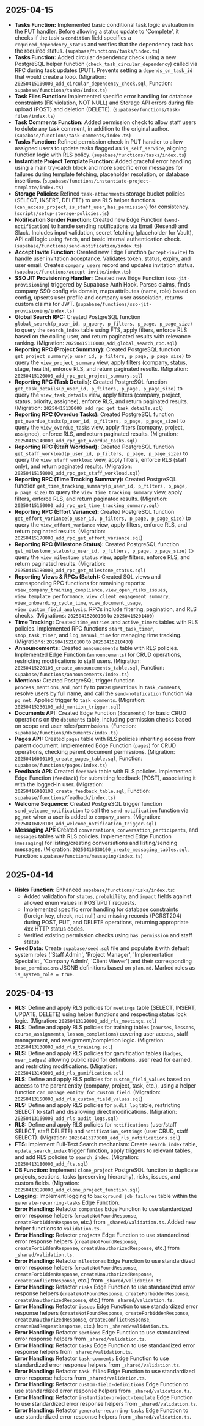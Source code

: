 ## 2025-04-15

-   **Tasks Function:** Implemented basic conditional task logic evaluation in the PUT handler. Before allowing a status update to 'Complete', it checks if the task's `condition` field specifies a `required_dependency_status` and verifies that the dependency task has the required status. (`supabase/functions/tasks/index.ts`)
-   **Tasks Function:** Added circular dependency check using a new PostgreSQL helper function (`check_task_circular_dependency`) called via RPC during task updates (PUT). Prevents setting a `depends_on_task_id` that would create a loop. (Migration: `20250415100000_add_circular_dependency_check.sql`, Function: `supabase/functions/tasks/index.ts`)
-   **Task Files Function:** Implemented specific error handling for database constraints (FK violation, NOT NULL) and Storage API errors during file upload (POST) and deletion (DELETE). (`supabase/functions/task-files/index.ts`)
-   **Task Comments Function:** Added permission check to allow staff users to delete any task comment, in addition to the original author. (`supabase/functions/task-comments/index.ts`)
-   **Tasks Function:** Refined permission check in PUT handler to allow assigned users to update tasks flagged as `is_self_service`, aligning function logic with RLS policy. (`supabase/functions/tasks/index.ts`)
-   **Instantiate Project Template Function:** Added graceful error handling using a main try-catch block and more specific error messages for failures during template fetching, placeholder resolution, or database insertions. (`supabase/functions/instantiate-project-template/index.ts`)
-   **Storage Policies:** Refined `task-attachments` storage bucket policies (SELECT, INSERT, DELETE) to use RLS helper functions (`can_access_project`, `is_staff_user`, `has_permission`) for consistency. (`scripts/setup-storage-policies.js`)
-   **Notification Sender Function:** Created new Edge Function (`send-notification`) to handle sending notifications via Email (Resend) and Slack. Includes input validation, secret fetching (placeholder for Vault), API call logic using `fetch`, and basic internal authentication check. (`supabase/functions/send-notification/index.ts`)
-   **Accept Invite Function:** Created new Edge Function (`accept-invite`) to handle user invitation acceptance. Validates token, status, expiry, and user email. Creates `company_users` record and updates invitation status. (`supabase/functions/accept-invite/index.ts`)
-   **SSO JIT Provisioning Handler:** Created new Edge Function (`sso-jit-provisioning`) triggered by Supabase Auth Hook. Parses claims, finds company SSO config via domain, maps attributes (name, role) based on config, upserts user profile and company user association, returns custom claims for JWT. (`supabase/functions/sso-jit-provisioning/index.ts`)
-   **Global Search RPC:** Created PostgreSQL function `global_search(p_user_id, p_query, p_filters, p_page, p_page_size)` to query the `search_index` table using FTS, apply filters, enforce RLS based on the calling user, and return paginated results with relevance ranking. (Migration: `20250415110000_add_global_search_rpc.sql`)
-   **Reporting RPC (Project Summary):** Created PostgreSQL function `get_project_summary(p_user_id, p_filters, p_page, p_page_size)` to query the `view_project_summary` view, apply filters (company, status, stage, health), enforce RLS, and return paginated results. (Migration: `20250415120000_add_rpc_get_project_summary.sql`)
-   **Reporting RPC (Task Details):** Created PostgreSQL function `get_task_details(p_user_id, p_filters, p_page, p_page_size)` to query the `view_task_details` view, apply filters (company, project, status, priority, assignee), enforce RLS, and return paginated results. (Migration: `20250415130000_add_rpc_get_task_details.sql`)
-   **Reporting RPC (Overdue Tasks):** Created PostgreSQL function `get_overdue_tasks(p_user_id, p_filters, p_page, p_page_size)` to query the `view_overdue_tasks` view, apply filters (company, project, assignee), enforce RLS, and return paginated results. (Migration: `20250415140000_add_rpc_get_overdue_tasks.sql`)
-   **Reporting RPC (Staff Workload):** Created PostgreSQL function `get_staff_workload(p_user_id, p_filters, p_page, p_page_size)` to query the `view_staff_workload` view, apply filters, enforce RLS (staff only), and return paginated results. (Migration: `20250415150000_add_rpc_get_staff_workload.sql`)
-   **Reporting RPC (Time Tracking Summary):** Created PostgreSQL function `get_time_tracking_summary(p_user_id, p_filters, p_page, p_page_size)` to query the `view_time_tracking_summary` view, apply filters, enforce RLS, and return paginated results. (Migration: `20250415160000_add_rpc_get_time_tracking_summary.sql`)
-   **Reporting RPC (Effort Variance):** Created PostgreSQL function `get_effort_variance(p_user_id, p_filters, p_page, p_page_size)` to query the `view_effort_variance` view, apply filters, enforce RLS, and return paginated results. (Migration: `20250415170000_add_rpc_get_effort_variance.sql`)
-   **Reporting RPC (Milestone Status):** Created PostgreSQL function `get_milestone_status(p_user_id, p_filters, p_page, p_page_size)` to query the `view_milestone_status` view, apply filters, enforce RLS, and return paginated results. (Migration: `20250415180000_add_rpc_get_milestone_status.sql`)
-   **Reporting Views & RPCs (Batch):** Created SQL views and corresponding RPC functions for remaining reports: `view_company_training_compliance`, `view_open_risks_issues`, `view_template_performance`, `view_client_engagement_summary`, `view_onboarding_cycle_time`, `view_document_usage`, `view_custom_field_analysis`. RPCs include filtering, pagination, and RLS checks. (Migrations: `20250415200100` to `20250415201400`)
-   **Time Tracking:** Created `time_entries` and `active_timers` tables with RLS policies. Implemented RPC functions `start_task_timer`, `stop_task_timer`, and `log_manual_time` for managing time tracking. (Migrations: `20250415210100` to `20250415210400`)
-   **Announcements:** Created `announcements` table with RLS policies. Implemented Edge Function (`announcements`) for CRUD operations, restricting modifications to staff users. (Migration: `20250415220100_create_announcements_table.sql`, Function: `supabase/functions/announcements/index.ts`)
-   **Mentions:** Created PostgreSQL trigger function `process_mentions_and_notify` to parse `@mentions` in `task_comments`, resolve users by full name, and call the `send-notification` function via `pg_net`. Applied trigger to `task_comments`. (Migration: `20250415230100_add_mention_trigger.sql`)
-   **Documents API:** Created Edge Function (`documents`) for basic CRUD operations on the `documents` table, including permission checks based on scope and user roles/permissions. (Function: `supabase/functions/documents/index.ts`)
-   **Pages API:** Created `pages` table with RLS policies inheriting access from parent document. Implemented Edge Function (`pages`) for CRUD operations, checking parent document permissions. (Migration: `20250416000100_create_pages_table.sql`, Function: `supabase/functions/pages/index.ts`)
-   **Feedback API:** Created `feedback` table with RLS policies. Implemented Edge Function (`feedback`) for submitting feedback (POST), associating it with the logged-in user. (Migration: `20250416010100_create_feedback_table.sql`, Function: `supabase/functions/feedback/index.ts`)
-   **Welcome Sequence:** Created PostgreSQL trigger function `send_welcome_notification` to call the `send-notification` function via `pg_net` when a user is added to `company_users`. (Migration: `20250416020100_add_welcome_notification_trigger.sql`)
-   **Messaging API:** Created `conversations`, `conversation_participants`, and `messages` tables with RLS policies. Implemented Edge Function (`messaging`) for listing/creating conversations and listing/sending messages. (Migration: `20250416030100_create_messaging_tables.sql`, Function: `supabase/functions/messaging/index.ts`)

## 2025-04-14

-   **Risks Function:** Enhanced `supabase/functions/risks/index.ts`:
    -   Added validation for `status`, `probability`, and `impact` fields against allowed enum values in POST/PUT requests.
    -   Implemented specific error handling for database constraints (foreign key, check, not null) and missing records (PGRST204) during POST, PUT, and DELETE operations, returning appropriate 4xx HTTP status codes.
    -   Verified existing permission checks using `has_permission` and staff status.
-   **Seed Data:** Create `supabase/seed.sql` file and populate it with default system roles ('Staff Admin', 'Project Manager', 'Implementation Specialist', 'Company Admin', 'Client Viewer') and their corresponding `base_permissions` JSONB definitions based on `plan.md`. Marked roles as `is_system_role = true`.

## 2025-04-13

-   **RLS:** Define and apply RLS policies for `meetings` table (SELECT, INSERT, UPDATE, DELETE) using helper functions and respecting status lock logic. (Migration: `20250413120000_add_rls_meetings.sql`)
-   **RLS:** Define and apply RLS policies for training tables (`courses`, `lessons`, `course_assignments`, `lesson_completions`) covering user access, staff management, and assignment/completion logic. (Migration: `20250413130000_add_rls_training.sql`)
-   **RLS:** Define and apply RLS policies for gamification tables (`badges`, `user_badges`) allowing public read for definitions, user read for earned, and restricting modifications. (Migration: `20250413140000_add_rls_gamification.sql`)
-   **RLS:** Define and apply RLS policies for `custom_field_values` based on access to the parent entity (company, project, task, etc.), using a helper function `can_manage_entity_for_custom_field`. (Migration: `20250413150000_add_rls_custom_field_values.sql`)
-   **RLS:** Define and apply RLS policies for `audit_log` table, restricting SELECT to staff and disallowing direct modifications. (Migration: `20250413160000_add_rls_audit_logs.sql`)
-   **RLS:** Define and apply RLS policies for `notifications` (user/staff SELECT, staff DELETE) and `notification_settings` (user CRUD, staff SELECT). (Migration: `20250413170000_add_rls_notifications.sql`)
-   **FTS:** Implement Full-Text Search mechanism: Create `search_index` table, `update_search_index` trigger function, apply triggers to relevant tables, and add RLS policies to `search_index`. (Migration: `20250413180000_add_fts.sql`)
-   **DB Function:** Implement `clone_project` PostgreSQL function to duplicate projects, sections, tasks (preserving hierarchy), risks, issues, and custom fields. (Migration: `20250413190000_add_clone_project_function.sql`)
-   **Logging:** Implement logging to `background_job_failures` table within the `generate-recurring-tasks` Edge Function.
-   **Error Handling:** Refactor `companies` Edge Function to use standardized error response helpers (`createNotFoundResponse`, `createForbiddenResponse`, etc.) from `_shared/validation.ts`. Added new helper functions to `validation.ts`.
-   **Error Handling:** Refactor `projects` Edge Function to use standardized error response helpers (`createNotFoundResponse`, `createForbiddenResponse`, `createUnauthorizedResponse`, etc.) from `_shared/validation.ts`.
-   **Error Handling:** Refactor `milestones` Edge Function to use standardized error response helpers (`createNotFoundResponse`, `createForbiddenResponse`, `createUnauthorizedResponse`, `createConflictResponse`, etc.) from `_shared/validation.ts`.
-   **Error Handling:** Refactor `risks` Edge Function to use standardized error response helpers (`createNotFoundResponse`, `createForbiddenResponse`, `createUnauthorizedResponse`, etc.) from `_shared/validation.ts`.
-   **Error Handling:** Refactor `issues` Edge Function to use standardized error response helpers (`createNotFoundResponse`, `createForbiddenResponse`, `createUnauthorizedResponse`, `createConflictResponse`, `createBadRequestResponse`, etc.) from `_shared/validation.ts`.
-   **Error Handling:** Refactor `sections` Edge Function to use standardized error response helpers from `_shared/validation.ts`.
-   **Error Handling:** Refactor `tasks` Edge Function to use standardized error response helpers from `_shared/validation.ts`.
-   **Error Handling:** Refactor `task-comments` Edge Function to use standardized error response helpers from `_shared/validation.ts`.
-   **Error Handling:** Refactor `task-files` Edge Function to use standardized error response helpers from `_shared/validation.ts`.
-   **Error Handling:** Refactor `custom-field-definitions` Edge Function to use standardized error response helpers from `_shared/validation.ts`.
-   **Error Handling:** Refactor `instantiate-project-template` Edge Function to use standardized error response helpers from `_shared/validation.ts`.
-   **Error Handling:** Refactor `generate-recurring-tasks` Edge Function to use standardized error response helpers from `_shared/validation.ts`.
